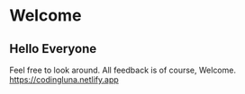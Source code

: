 # Welcome
## Hello Everyone 
Feel free to look around.
All feedback is of course, Welcome.
https://codingluna.netlify.app
